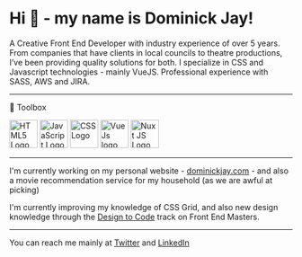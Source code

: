 # Hi 👋 - my name is Dominick Jay!

A Creative Front End Developer with industry experience of over 5 years. From companies that have clients in local councils to theatre productions, I’ve been providing quality solutions for both. I specialize in CSS and Javascript technologies - mainly VueJS. Professional experience with SASS, AWS and JIRA.

---

🧰 Toolbox

<img src="https://cdn.worldvectorlogo.com/logos/html5.svg" alt="HTML5 Logo" width="50" height="50"/> <img src="https://cdn.worldvectorlogo.com/logos/javascript.svg" alt="JavaScript Logo" width="50" height="50"/> <img src="https://cdn.worldvectorlogo.com/logos/css3.svg" alt="CSS Logo" width="50" height="50"/> <img src="https://cdn.worldvectorlogo.com/logos/vue-js-1.svg" alt="Vue Js logo vector" width="50" height="50"/> <img src="https://nuxtjs.org/logos/nuxtjs-typo.svg" alt="Nuxt JS Logo" width="50" height="50">

---

I'm currently working on my personal website - [dominickjay.com](https://dominickjay.com) - and also a movie recommendation service for my household (as we are awful at picking)

I'm currently improving my knowledge of CSS Grid, and also new design knowledge through the [Design to Code](https://frontendmasters.com/learn/designers-code/) track on Front End Masters.

---

You can reach me mainly at [Twitter](https://twitter.com/dominickjay217) and [LinkedIn](https://www.linkedin.com/in/dominickjay/)
